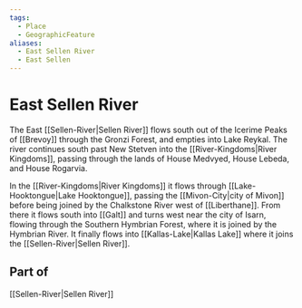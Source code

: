 ```yaml
---
tags:
  - Place
  - GeographicFeature
aliases:
  - East Sellen River
  - East Sellen
---
```

# East Sellen River
The East [[Sellen-River|Sellen River]] flows south out of the Icerime Peaks of [[Brevoy]] through the Gronzi Forest, and empties into Lake Reykal. The river continues south past New Stetven into the [[River-Kingdoms|River Kingdoms]], passing through the lands of House Medvyed, House Lebeda, and House Rogarvia.

In the [[River-Kingdoms|River Kingdoms]] it flows through [[Lake-Hooktongue|Lake Hooktongue]], passing the [[Mivon-City|city of Mivon]] before being joined by the Chalkstone River west of [[Liberthane]]. From there it flows south into [[Galt]] and turns west near the city of Isarn, flowing through the Southern Hymbrian Forest, where it is joined by the Hymbrian River. It finally flows into [[Kallas-Lake|Kallas Lake]] where it joins the [[Sellen-River|Sellen River]].

## Part of
[[Sellen-River|Sellen River]]